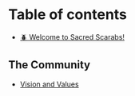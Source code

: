 # Table of contents

* [🪲 Welcome to Sacred Scarabs!](README.md)

## The Community

* [Vision and Values](the-community/vision-and-values.md)
